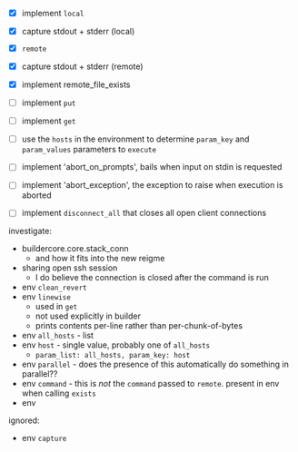 - [x] implement `local`
- [x] capture stdout + stderr (local)
- [x] `remote`
- [x] capture stdout + stderr (remote)
- [x] implement remote_file_exists
- [ ] implement `put`
- [ ] implement `get`
- [ ] use the `hosts` in the environment to determine `param_key` and `param_values` parameters to `execute`
- [ ] implement 'abort_on_prompts', bails when input on stdin is requested
- [ ] implement 'abort_exception', the exception to raise when execution is aborted
- [ ] implement `disconnect_all` that closes all open client connections


investigate:

* buildercore.core.stack_conn
    - and how it fits into the new reigme
* sharing open ssh session
    - I do believe the connection is closed after the command is run
* env `clean_revert`
* env `linewise`
    - used in `get`
    - not used explicitly in builder
    - prints contents per-line rather than per-chunk-of-bytes
* env `all_hosts` - list
* env `host` - single value, probably one of `all_hosts`
    - `param_list: all_hosts, param_key: host`
* env `parallel` - does the presence of this automatically do something in parallel??
* env `command` - this is *not* the `command` passed to `remote`. present in env when calling `exists`
* env 

ignored:

* env `capture`
